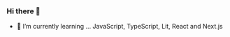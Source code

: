 ### Hi there 👋

- 🌱 I’m currently learning ... JavaScript, TypeScript, Lit, React and Next.js

<!--
